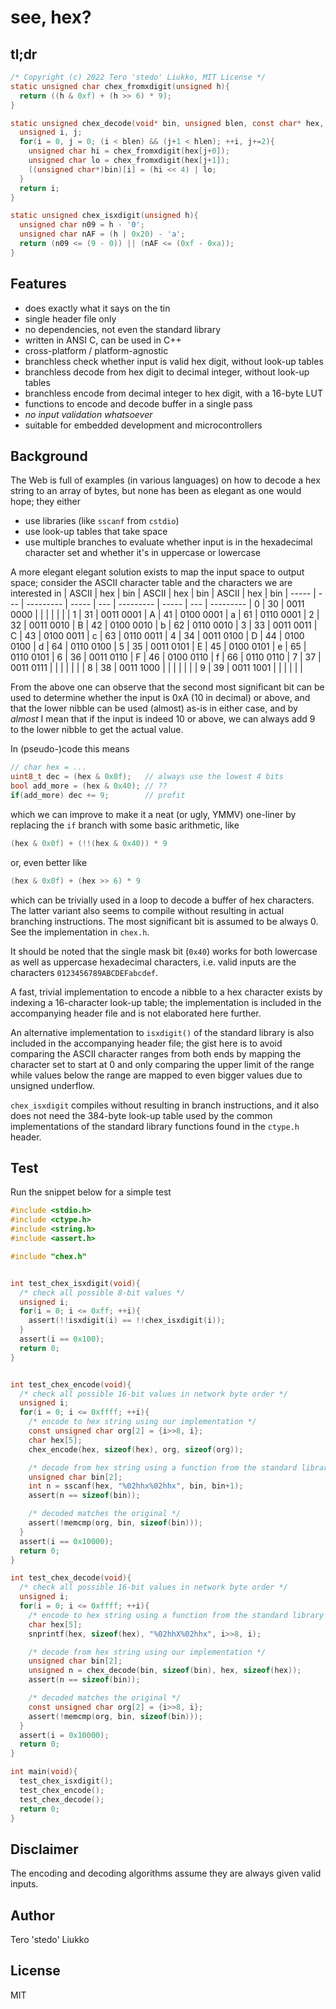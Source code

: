 # see, hex?

## tl;dr
```C
/* Copyright (c) 2022 Tero 'stedo' Liukko, MIT License */
static unsigned char chex_fromxdigit(unsigned h){
  return ((h & 0xf) + (h >> 6) * 9);
}

static unsigned chex_decode(void* bin, unsigned blen, const char* hex, unsigned hlen){
  unsigned i, j;
  for(i = 0, j = 0; (i < blen) && (j+1 < hlen); ++i, j+=2){
    unsigned char hi = chex_fromxdigit(hex[j+0]);
    unsigned char lo = chex_fromxdigit(hex[j+1]);
    ((unsigned char*)bin)[i] = (hi << 4) | lo;
  }
  return i;
}

static unsigned chex_isxdigit(unsigned h){
  unsigned char n09 = h - '0';
  unsigned char nAF = (h | 0x20) - 'a';
  return (n09 <= (9 - 0)) || (nAF <= (0xf - 0xa));
}
```

## Features
- does exactly what it says on the tin
- single header file only
- no dependencies, not even the standard library
- written in ANSI C, can be used in C++
- cross-platform / platform-agnostic
- branchless check whether input is valid hex digit, without look-up tables
- branchless decode from hex digit to decimal integer, without look-up tables
- branchless encode from decimal integer to hex digit, with a 16-byte LUT
- functions to encode and decode buffer in a single pass
- *no input validation whatsoever*
- suitable for embedded development and microcontrollers

## Background
The Web is full of examples (in various languages) on how to decode a hex
string to an array of bytes, but none has been as elegant as one would hope;
they either
- use libraries (like `sscanf` from `cstdio`)
- use look-up tables that take space
- use multiple branches to evaluate whether input is in the hexadecimal
  character set and whether it's in uppercase or lowercase

A more elegant elegant solution exists to map the input space to output space;
consider the ASCII character table and the characters we are interested in
| ASCII | hex | bin       | ASCII | hex | bin       | ASCII | hex | bin
| ----- | --- | --------- | ----- | --- | --------- | ----- | --- | ---------
| 0     | 30  | 0011 0000 |       |     |           |       |     |
| 1     | 31  | 0011 0001 | A     | 41  | 0100 0001 | a     | 61  | 0110 0001
| 2     | 32  | 0011 0010 | B     | 42  | 0100 0010 | b     | 62  | 0110 0010
| 3     | 33  | 0011 0011 | C     | 43  | 0100 0011 | c     | 63  | 0110 0011
| 4     | 34  | 0011 0100 | D     | 44  | 0100 0100 | d     | 64  | 0110 0100
| 5     | 35  | 0011 0101 | E     | 45  | 0100 0101 | e     | 65  | 0110 0101
| 6     | 36  | 0011 0110 | F     | 46  | 0100 0110 | f     | 66  | 0110 0110
| 7     | 37  | 0011 0111 |       |     |           |       |     |
| 8     | 38  | 0011 1000 |       |     |           |       |     |
| 9     | 39  | 0011 1001 |       |     |           |       |     |

From the above one can observe that the second most significant bit can be used
to determine whether the input is 0xA (10 in decimal) or above, and that the
lower nibble can be used (almost) as-is in either case, and by _almost_ I mean
that if the input is indeed 10 or above, we can always add 9 to the lower
nibble to get the actual value.

In (pseudo-)code this means
```C
// char hex = ...
uint8_t dec = (hex & 0x0f);   // always use the lowest 4 bits
bool add_more = (hex & 0x40); // ??
if(add_more) dec += 9;        // profit
```
which we can improve to make it a neat (or ugly, YMMV) one-liner by replacing
the `if` branch with some basic arithmetic, like
```C
(hex & 0x0f) + (!!(hex & 0x40)) * 9
```
or, even better like
```C
(hex & 0x0f) + (hex >> 6) * 9
```
which can be trivially used in a loop to decode a buffer of hex characters. The
latter variant also seems to compile without resulting in actual branching
instructions. The most significant bit is assumed to be always 0. See the
implementation in `chex.h`.

It should be noted that the single mask bit (`0x40`) works for both lowercase
as well as uppercase hexadecimal characters, i.e. valid inputs are the
characters `0123456789ABCDEFabcdef`.

A fast, trivial implementation to encode a nibble to a hex character exists by
indexing a 16-character look-up table; the implementation is included in the
accompanying header file and is not elaborated here further.

An alternative implementation to `isxdigit()` of the standard library is also
included in the accompanying header file; the gist here is to avoid comparing
the ASCII character ranges from both ends by mapping the character set to start
at 0 and only comparing the upper limit of the range while values below the
range are mapped to even bigger values due to unsigned underflow.

`chex_isxdigit` compiles without resulting in branch instructions, and it also
does not need the 384-byte look-up table used by the common implementations of
the standard library functions found in the `ctype.h` header.

## Test
Run the snippet below for a simple test
```C
#include <stdio.h>
#include <ctype.h>
#include <string.h>
#include <assert.h>

#include "chex.h"


int test_chex_isxdigit(void){
  /* check all possible 8-bit values */
  unsigned i;
  for(i = 0; i <= 0xff; ++i){
    assert(!!isxdigit(i) == !!chex_isxdigit(i));
  }
  assert(i == 0x100);
  return 0;
}


int test_chex_encode(void){
  /* check all possible 16-bit values in network byte order */
  unsigned i;
  for(i = 0; i <= 0xffff; ++i){
    /* encode to hex string using our implementation */
    const unsigned char org[2] = {i>>8, i};
    char hex[5];
    chex_encode(hex, sizeof(hex), org, sizeof(org));

    /* decode from hex string using a function from the standard library */
    unsigned char bin[2];
    int n = sscanf(hex, "%02hhx%02hhx", bin, bin+1);
    assert(n == sizeof(bin));

    /* decoded matches the original */
    assert(!memcmp(org, bin, sizeof(bin)));
  }
  assert(i == 0x10000);
  return 0;
}

int test_chex_decode(void){
  /* check all possible 16-bit values in network byte order */
  unsigned i;
  for(i = 0; i <= 0xffff; ++i){
    /* encode to hex string using a function from the standard library */
    char hex[5];
    snprintf(hex, sizeof(hex), "%02hhX%02hhx", i>>8, i);

    /* decode from hex string using our implementation */
    unsigned char bin[2];
    unsigned n = chex_decode(bin, sizeof(bin), hex, sizeof(hex));
    assert(n == sizeof(bin));

    /* decoded matches the original */
    const unsigned char org[2] = {i>>8, i};
    assert(!memcmp(org, bin, sizeof(bin)));
  }
  assert(i = 0x10000);
  return 0;
}

int main(void){
  test_chex_isxdigit();
  test_chex_encode();
  test_chex_decode();
  return 0;
}
```

## Disclaimer
The encoding and decoding algorithms assume they are always given valid inputs.

## Author
Tero 'stedo' Liukko

## License
MIT
